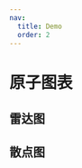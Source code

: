 ```yaml
---
nav:
  title: Demo
  order: 2
---
```


# 原子图表

## 雷达图
<code src="../demos/charts/radar.tsx" background="var(--main-bg-color)"  title="雷达图" iframe=540></code>

## 散点图
<code src="../demos/charts/scatter.tsx" background="var(--main-bg-color)"  title="散点图" iframe=540></code>
